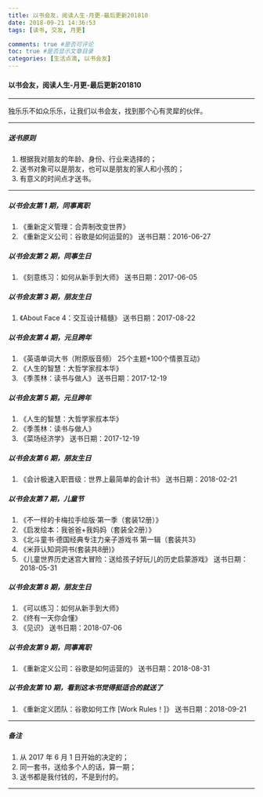 ```yaml
---
title: 以书会友，阅读人生-月更-最后更新201810
date: 2018-09-21 14:36:53
tags: [读书, 交友, 月更]

comments: true #是否可评论
toc: true #是否显示文章目录
categories: [生活点滴, 以书会友]
---
```


#### 以书会友，阅读人生-月更-最后更新201810
---

>
独乐乐不如众乐乐，让我们以书会友，找到那个心有灵犀的伙伴。
>
---

##### 送书原则
>
1. 根据我对朋友的年龄、身份、行业来选择的；
2. 送书对象可以是朋友，也可以是朋友的家人和小孩的；
3. 有意义的时间点才送书。
>

---
##### 以书会友第 1 期，同事离职
>
1. 《重新定义管理：合弄制改变世界》
2. 《重新定义公司：谷歌是如何运营的》
送书日期：2016-06-27
>
##### 以书会友第 2 期，同事生日
>
1. 《刻意练习：如何从新手到大师》
送书日期：2017-06-05
>
##### 以书会友第 3 期，朋友生日
>
1. 《About Face 4：交互设计精髓》
送书日期：2017-08-22
>
##### 以书会友第 4 期，元旦跨年
>
1. 《英语单词大书（附原版音频） 25个主题+100个情景互动》
2. 《人生的智慧：大哲学家叔本华》
3. 《季羡林：读书与做人》
送书日期：2017-12-19
>
#####  以书会友第 5 期，元旦跨年
>
1. 《人生的智慧：大哲学家叔本华》
2. 《季羡林：读书与做人》
3. 《菜场经济学》
送书日期：2017-12-19
>
##### 以书会友第 6 期，朋友生日
>
1. 《会计极速入职晋级：世界上最简单的会计书》
送书日期：2018-02-21
>
#####  以书会友第 7 期，儿童节
>
1. 《不一样的卡梅拉手绘版·第一季（套装12册）》
2. 《启发绘本：我爸爸+我妈妈（套装全2册）》
3. 《北斗童书·德国经典专注力亲子游戏书 第一辑（套装共3》
4. 《米菲认知洞洞书(套装共8册)》
5. 《儿童世界历史迷宫大冒险：送给孩子好玩儿的历史启蒙游戏》
送书日期：2018-05-31
>
#####  以书会友第 8 期，朋友生日
>
1. 《可以练习：如何从新手到大师》
2. 《终有一天你会懂》
3. 《见识》
送书日期：2018-07-06
>
#####  以书会友第 9 期，同事离职
>
1. 《重新定义公司：谷歌是如何运营的》
送书日期：2018-08-31
>

#####  以书会友第 10 期，看到这本书觉得挺适合的就送了
>
1. 《重新定义团队：谷歌如何工作 [Work Rules！]》
送书日期：2018-09-21
>

---
##### 备注
>
1. 从 2017 年 6 月 1 日开始的决定的；
2. 同一套书，送给多个人的话，算一期；
3. 送书都是我付钱的，不是到付的。
>

---
